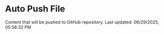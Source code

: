 # Auto Push File

Content that will be pushed to GitHub repository.
Last updated: 06/29/2025, 05:58:32 PM